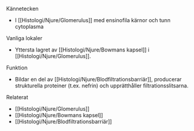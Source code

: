 Kännetecken
- I [[Histologi/Njure/Glomerulus]] med ensinofila kärnor och tunn cytoplasma 

Vanliga lokaler
- Yttersta lagret av [[Histologi/Njure/Bowmans kapsel]] i [[Histologi/Njure/Glomerulus]].

Funktion
- Bildar en del av [[Histologi/Njure/Blodfiltrationsbarriär]], producerar strukturella proteiner (t.ex. nefrin) och upprätthåller filtrationsslitsarna.

Relaterat
- [[Histologi/Njure/Glomerulus]]
- [[Histologi/Njure/Bowmans kapsel]]
- [[Histologi/Njure/Blodfiltrationsbarriär]]
